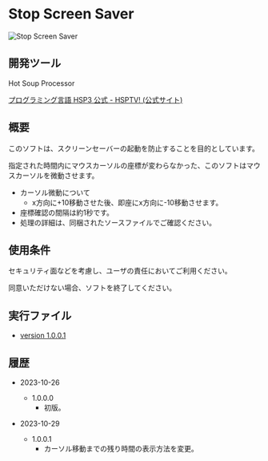 # Stop Screen Saver

![Stop Screen Saver](StopScreenSaver.png)

## 開発ツール

Hot Soup Processor

 [プログラミング言語 HSP3 公式 - HSPTV! (公式サイト)](http://hsp.tv/)

## 概要

このソフトは、スクリーンセーバーの起動を防止することを目的としています。

指定された時間内にマウスカーソルの座標が変わらなかった、このソフトはマウスカーソルを微動させます。

- カーソル微動について
  - x方向に+10移動させた後、即座にx方向に-10移動させます。
- 座標確認の間隔は約1秒です。
- 処理の詳細は、同梱されたソースファイルでご確認ください。

## 使用条件

セキュリティ面などを考慮し、ユーザの責任においてご利用ください。

同意いただけない場合、ソフトを終了してください。

## 実行ファイル

- [version 1.0.0.1](../Arcives/StopScreenSaver_bin_v1.0.0.1.zip)

## 履歴

- 2023-10-26
  - 1.0.0.0
    - 初版。

- 2023-10-29
  - 1.0.0.1
    - カーソル移動までの残り時間の表示方法を変更。

